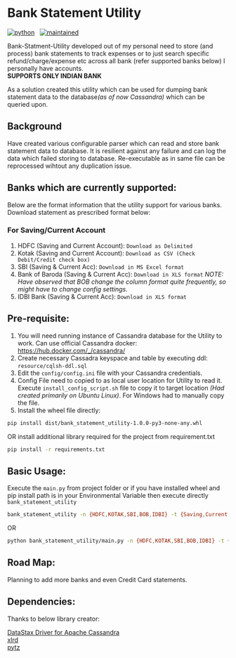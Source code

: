 # Bank Statement Utility

<!-- buttons -->
<p align="left">
    <a href="https://www.python.org/">
        <img src="https://img.shields.io/badge/python-v3-blue.svg"
            alt="python"></a> &nbsp;
    <a href="https://github.com/MalayPalace/bank-statment-utility/commits/master">
        <img src="https://img.shields.io/badge/Maintained%3F-yes-blue.svg"
            alt="maintained"></a> &nbsp;
</p>

Bank-Statment-Utility developed out of my personal need to store (and process) bank statements to track expenses or to just search
specific
refund/charge/expense etc across all bank (refer supported banks below) I personally have accounts.
<br><b>SUPPORTS ONLY INDIAN BANK</b>

As a solution created this utility which can be used for dumping bank statement data to the database<i>(as of now Cassandra)</i>
which can be queried upon.

## Background

Have created various configurable parser which can read and store bank statement data to database. It is resilient against any
failure and can log the data which failed storing to database. Re-executable as in same file can be reprocessed wihtout any
duplication issue.

## Banks which are currently supported:

Below are the format information that the utility support for various banks. Download statement as prescribed format below:

### For Saving/Current Account

1. HDFC (Saving and Current Account): `Download as Delimited`
2. Kotak (Saving and Current Account): `Download as CSV (Check Debit/Credit check box)`
3. SBI (Saving & Current Acc): `Download in MS Excel format`
4. Bank of Baroda (Saving & Current Acc): `Download in XLS format`
   _NOTE: Have observed that BOB change the column format quite frequently, so might have to change config settings._
5. IDBI Bank (Saving & Current Acc): `Download in XLS format`

## Pre-requisite:
1. You will need running instance of Cassandra database for the Utility to work. Can use official Cassandra docker: https://hub.docker.com/_/cassandra/
2. Create necessary Cassadra keyspace and table by executing ddl: `resource/cqlsh-ddl.sql`
3. Edit the `config/config.ini` file with your Cassandra credentials.
4. Config File need to copied to as local user location for Utility to read it. Execute `install_config_script.sh` file to copy it to target location <i>(Had created primarily on Ubuntu Linux)</i>. For Windows had to manually copy the file. 
5. Install the wheel file directly:
```bash
pip install dist/bank_statement_utility-1.0.0-py3-none-any.whl
```
OR install additional library required for the project from requirement.txt  
```bash
pip install -r requirements.txt
```

## Basic Usage:
Execute the `main.py` from project folder or if you have installed wheel and pip install path is in your Environmental Variable then execute directly `bank_statement_utility`

```bash
bank_statement_utility -n {HDFC,KOTAK,SBI,BOB,IDBI} -t {Saving,Current,Creditcard} filename
```
OR
```bash
python bank_statement_utility/main.py -n {HDFC,KOTAK,SBI,BOB,IDBI} -t {Saving,Current,Creditcard} filename
```

## Road Map:
Planning to add more banks and even Credit Card statements.

## Dependencies:
Thanks to below library creator:
<p>
<a href="https://github.com/datastax/python-driver">DataStax Driver for Apache Cassandra</a><br>
<a href="https://pypi.org/project/xlrd/">xlrd</a><br>
<a href="https://pypi.org/project/pytz/">pytz</a><br>